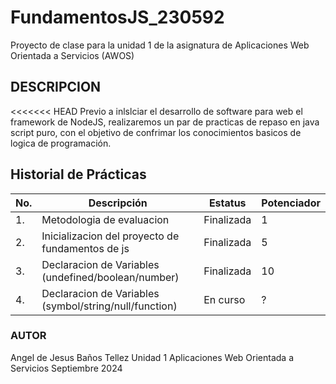 # FundamentosJS_230592
Proyecto de clase para la unidad 1 de la asignatura de Aplicaciones Web Orientada a Servicios (AWOS)

 ## DESCRIPCION
<<<<<<< HEAD
Previo a inlslciar el desarrollo de software para web el framework de NodeJS, realizaremos un par de practicas de repaso en java script puro, con el objetivo de confrimar los conocimientos basicos de logica de programación.

 ## Historial de Prácticas
 |No. |Descripción|Estatus|Potenciador|
 |--|--|--|--|
 |1.|Metodologia de evaluacion|Finalizada|1|
 |2.|Inicializacion del proyecto de fundamentos de js|Finalizada|5|
 |3.|Declaracion de Variables (undefined/boolean/number)|Finalizada|10|
 |4.|Declaracion de Variables (symbol/string/null/function)|En curso|?|



### AUTOR
Angel de Jesus Baños Tellez
Unidad 1
Aplicaciones Web Orientada a Servicios
Septiembre 2024

    